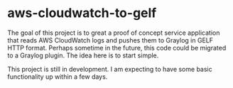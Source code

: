 # aws-cloudwatch-to-gelf
The goal of this project is to great a proof of concept service application that reads AWS CloudWatch logs and pushes them to Graylog in GELF HTTP format. Perhaps sometime in the future, this code could be migrated to a Graylog plugin. The idea here is to start simple.

This project is still in development. I am expecting to have some basic functionality up within a few days.

